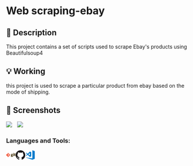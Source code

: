 # Web scraping-ebay

<!--- Replace <OWNER> with your Github Username and <REPOSITORY> with the name of your repository. -->
<!--- You can find both of these in the url bar when you open your repository in github. -->



## :scroll: Description
<!--- Describe your app in one or two sentences -->
This project contains a set of scripts used to scrape Ebay's products using Beautifulsoup4

## :bulb: Working
this project is used to scrape a particular product from ebay based on the mode of shipping.



## :camera_flash: Screenshots
<!-- You can add more screenshots here if you like -->
<img src="/results/screenshot_1.png" width="260">&emsp;<img src="/results/screenshot_2.png" width="260">

### Languages and Tools:
<img align="left" alt="Git" width="26px" src="https://raw.githubusercontent.com/github/explore/80688e429a7d4ef2fca1e82350fe8e3517d3494d/topics/git/git.png" />
<img align="left" alt="GitHub" width="26px" src="https://raw.githubusercontent.com/github/explore/78df643247d429f6cc873026c0622819ad797942/topics/github/github.png" />
<img align="left" alt="Visual Studio Code" width="26px" src="https://raw.githubusercontent.com/github/explore/80688e429a7d4ef2fca1e82350fe8e3517d3494d/topics/visual-studio-code/visual-studio-code.png"/>
